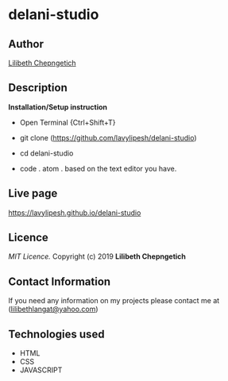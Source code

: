 # delani-studio


## Author

[Lilibeth Chepngetich]()

## Description



**Installation/Setup instruction**

* Open Terminal {Ctrl+Shift+T}

* git clone (https://github.com/lavylipesh/delani-studio)


* cd delani-studio

* code . atom . based on the text editor you have.
## Live page
https://lavylipesh.github.io/delani-studio

## Licence
*MIT Licence.*
Copyright (c) 2019 **Lilibeth Chepngetich**

## Contact Information
If you need any information on my projects please contact me at (lilibethlangat@yahoo.com)

## Technologies used
* HTML
* CSS
* JAVASCRIPT

